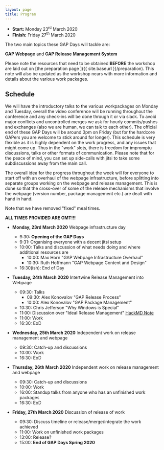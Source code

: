 ```yaml
---
layout: page
title: Program
---
```


* __Start:__ Monday 23<sup>rd</sup> March 2020
* __Finish:__ Friday 27<sup>th</sup> March 2020

The two main topics these GAP Days will tackle are:

**GAP Webpage**
and 
**GAP Release Management System**


Please note the resources that need to be obtained **BEFORE** the workshop are laid out on [the preparation page ]({{ site.baseurl }}/preparation).
This note will also be updated as the workshop nears with more information and details about the various work packages.


## Schedule
We will have the introductory talks to the various workpackages on Monday and Tuesday, overall the video conference will be running throughout the conference and any check-ins will be done through it or via slack.
To avoid major conflicts and uncontrolled merges we ask for hourly commits/pushes and exchanges (also we are human, we can talk to each other).
The official end of these GAP Days will be around 3pm on Friday (but for the hardcore GAPers you are welcome to stick around for longer). 
This schedule is very flexible as it is highly dependent on the work progress, and any issues that might come up. 
Thus in the "work" slots, there is freedom for impromptu discussions, talks or other formats of communication.
Please note that for the peace of mind, you can set up side-calls with jitsi to take some subdiscussions away from the main call.

The overall idea for the progress throughout the week will for everyone to start off with an overhaul of the webpage infrastructure, before splitting into separate groups working on the webpage and release management. 
This is done so that the cross-over of some of the release mechanisms that involve the webpage (version number, package management etc.) are dealt with hand in hand.

Note that we have removed "fixed" meal times.

**ALL TIMES PROVIDED ARE GMT!!!**
- **Monday, 23rd March 2020** Webpage infrastructure day
  - 9:30: **Opening of the GAP Days**
  - 9:31: Organising everyone with a decent jitsi setup
  - 10:00: Talks and discussion of what needs doing and where additional resources are
    - 10:00: Max Horn "GAP Webpage Infrastructure Overhaul"
    - 10:30: Ruth Hoffmann "GAP Webpage Content and Design"
  - 16:30(ish): End of Day

- **Tuesday, 24th March 2020** Intertwine Release Management into Webpage
  - 09:30: Talks
    - 09:30: Alex Konovalov "GAP Release Process"
    - 10:00: Alex Konovalov "GAP Package Management"
  - 10:30: Chris Jefferson "Why Windows is Special"
  - 11:00: Discussion over "Ideal Release Management" [HackMD Note](https://hackmd.io/@rIiSpwN0QGCbqBK0N6bl5Q/SJHzYQar8)
  - 11:00: Work
  - 16:30: EoD

- **Wednesday, 25th March 2020** Independent work on release management and webpage
  - 09:30: Catch-up and discussions
  - 10:00: Work
  - 16:30: EoD

- **Thursday, 26th March 2020** Independent work on release management and webpage
  - 09:30: Catch-up and discussions
  - 10:00: Work
  - 16:00: Standup talks from anyone who has an unfinished work packages
  - 16:30: EoD

- **Friday, 27th March 2020** Discussion of release of work
  - 09:30: Discuss timeline or release/merge/integrate the work achieved
  - 11:00: Work on unfinished work packages
  - 13:00: Release?
  - 15:00: **End of GAP Days Spring 2020**